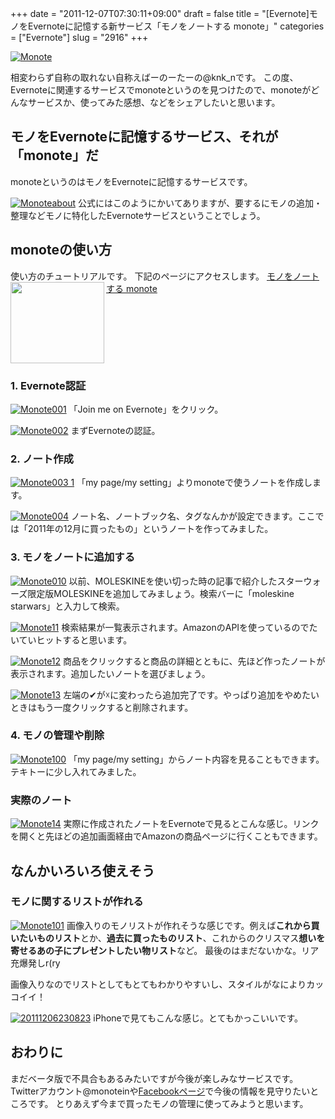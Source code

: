 +++
date = "2011-12-07T07:30:11+09:00"
draft = false
title = "[Evernote]モノをEvernoteに記憶する新サービス「モノをノートする monote」"
categories = ["Evernote"]
slug = "2916"
+++

<a href="http://knk-n.com/images/2011/12/monote.jpg" title="Monote"><img src="http://knk-n.com/images/2011/12/monote.jpg" alt="Monote" title="monote.jpg" /></a>

相変わらず自称の取れない自称えばーのーたーの@knk_nです。
この度、Evernoteに関連するサービスでmonoteというのを見つけたので、monoteがどんなサービスか、使ってみた感想、などをシェアしたいと思います。<!--more--><h2>モノをEvernoteに記憶するサービス、それが「monote」だ</h2>
monoteというのはモノをEvernoteに記憶するサービスです。

<a href="http://knk-n.com/images/2011/12/monoteabout.jpg" title="Monoteabout"><img src="http://knk-n.com/images/2011/12/monoteabout.jpg" alt="Monoteabout" title="monoteabout.jpg" /></a>
公式にはこのようにかいてありますが、要するにモノの追加・整理などモノに特化したEvernoteサービスということでしょう。

<h2>monoteの使い方</h2>
使い方のチュートリアルです。
下記のページにアクセスします。
<table width="100%"><a href="http://monote.in/" target="_blank"><img class="alignleft" align="left" border="0" src="http://capture.heartrails.com/150x130/shadow?http://monote.in/" alt="" width="150" height="130" /></a><a href="http://monote.in/" target="_blank">モノをノートする monote</a><a href="http://b.hatena.ne.jp/entry/http://monote.in/" target="_blank"><img border="0" src="http://b.hatena.ne.jp/entry/image/http://monote.in/" alt="" /></a></table>

<h3>1. Evernote認証</h3>
<a href="http://knk-n.com/images/2011/12/monote001.jpg" title="Monote001"><img src="http://knk-n.com/images/2011/12/monote001.jpg" alt="Monote001" title="monote001.jpg" /></a>
「Join me on Evernote」をクリック。

<a href="http://knk-n.com/images/2011/12/monote002.jpg" title="Monote002"><img src="http://knk-n.com/images/2011/12/monote002.jpg" alt="Monote002" title="monote002.jpg" /></a>
まずEvernoteの認証。
<h3>2. ノート作成</h3>
<a href="http://knk-n.com/images/2011/12/monote003-1.jpg" title="Monote003 1"><img src="http://knk-n.com/images/2011/12/monote003-1.jpg" alt="Monote003 1" title="monote003-1.jpg" /></a>
「my page/my setting」よりmonoteで使うノートを作成します。

<a href="http://knk-n.com/images/2011/12/monote004.jpg" title="Monote004"><img src="http://knk-n.com/images/2011/12/monote004.jpg" alt="Monote004" title="monote004.jpg" /></a>
ノート名、ノートブック名、タグなんかが設定できます。ここでは「2011年の12月に買ったもの」というノートを作ってみました。

<h3>3. モノをノートに追加する</h3>
<a href="http://knk-n.com/images/2011/12/monote010.jpg" title="Monote010"><img src="http://knk-n.com/images/2011/12/monote010.jpg" alt="Monote010" title="monote010.jpg" /></a>
以前、MOLESKINEを使い切った時の記事で紹介したスターウォーズ限定版MOLESKINEを追加してみましょう。検索バーに「moleskine starwars」と入力して検索。

<a href="http://knk-n.com/images/2011/12/monote11.jpg" title="Monote11"><img src="http://knk-n.com/images/2011/12/monote11.jpg" alt="Monote11" title="monote11.jpg" /></a>
検索結果が一覧表示されます。AmazonのAPIを使っているのでたいていヒットすると思います。

<a href="http://knk-n.com/images/2011/12/monote12.jpg" title="Monote12"><img src="http://knk-n.com/images/2011/12/monote12.jpg" alt="Monote12" title="monote12.jpg" /></a>
商品をクリックすると商品の詳細とともに、先ほど作ったノートが表示されます。追加したいノートを選びましょう。

<a href="http://knk-n.com/images/2011/12/monote13.jpg" title="Monote13"><img src="http://knk-n.com/images/2011/12/monote13.jpg" alt="Monote13" title="monote13.jpg" /></a>
左端の✔が☓に変わったら追加完了です。やっぱり追加をやめたいときはもう一度クリックすると削除されます。


<h3>4. モノの管理や削除</h3>
<a href="http://knk-n.com/images/2011/12/monote100.jpg" title="Monote100"><img src="http://knk-n.com/images/2011/12/monote100.jpg" alt="Monote100" title="monote100.jpg" /></a>
「my page/my setting」からノート内容を見ることもできます。テキトーに少し入れてみました。

<h3>実際のノート</h3>
<a href="http://knk-n.com/images/2011/12/monote14.jpg" title="Monote14"><img src="http://knk-n.com/images/2011/12/monote14.jpg" alt="Monote14" title="monote14.jpg" /></a>
実際に作成されたノートをEvernoteで見るとこんな感じ。リンクを開くと先ほどの追加画面経由でAmazonの商品ページに行くこともできます。

<h2>なんかいろいろ使えそう</h2>
<h3>モノに関するリストが作れる</h3>
<a href="http://knk-n.com/images/2011/12/monote101.jpg" title="Monote101"><img src="http://knk-n.com/images/2011/12/monote101.jpg" alt="Monote101" title="monote101.jpg" /></a>
画像入りのモノリストが作れそうな感じです。例えば<strong>これから買いたいものリスト</strong>とか、<strong>過去に買ったものリスト</strong>、これからのクリスマス<strong>想いを寄せるあの子にプレゼントしたい物リスト</strong>など。
最後のはまだないかな。リア充爆発しr(ry

画像入りなのでリストとしてもとてもわかりやすいし、スタイルがなによりカッコイイ！

<a href="http://knk-n.com/images/2011/12/20111206230823.jpg" title="20111206230823"><img src="http://knk-n.com/images/2011/12/20111206230823.jpg" alt="20111206230823" title="20111206230823.jpg" /></a>
iPhoneで見てもこんな感じ。とてもかっこいいです。

<h2>おわりに</h2>
まだベータ版で不具合もあるみたいですが今後が楽しみなサービスです。Twitterアカウント@monoteinや<a href="https://www.facebook.com/pages/monote/276184212418531" target="_blank">Facebookページ</a>で今後の情報を見守りたいところです。
とりあえず今まで買ったモノの管理に使ってみようと思います。
